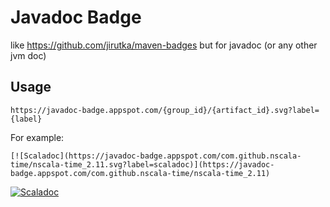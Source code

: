 # Javadoc Badge

like <https://github.com/jirutka/maven-badges> but for javadoc (or any other jvm doc)

Usage
-----

```
https://javadoc-badge.appspot.com/{group_id}/{artifact_id}.svg?label={label}
```

For example:

```
[![Scaladoc](https://javadoc-badge.appspot.com/com.github.nscala-time/nscala-time_2.11.svg?label=scaladoc)](https://javadoc-badge.appspot.com/com.github.nscala-time/nscala-time_2.11)
```

[![Scaladoc](https://javadoc-badge.appspot.com/com.github.nscala-time/nscala-time_2.11.svg?label=scaladoc)](https://javadoc-badge.appspot.com/com.github.nscala-time/nscala-time_2.11)

